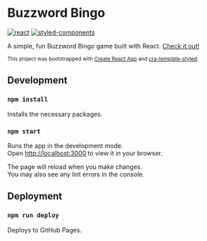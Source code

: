 # Buzzword Bingo

[![react](https://img.shields.io/badge/React-282c34?logo=react&style=for-the-badge)](https://reactjs.org)
[![styled-components](https://img.shields.io/badge/styled%20components-000000?logo=styledcomponents&style=for-the-badge)](https://styled-components.com)

A simple, fun Buzzword Bingo game built with React. [Check it out!](https://jtaavola.github.io/buzzword-bingo/)

<sub>This project was bootstrapped with [Create React App](https://github.com/facebook/create-react-app) and [cra-template-styled](https://github.com/jtaavola/cra-templates/tree/main/cra-template-styled).</sub>

## Development

### `npm install`

Installs the necessary packages.

### `npm start`

Runs the app in the development mode.\
Open [http://localhost:3000](http://localhost:3000) to view it in your browser.

The page will reload when you make changes.\
You may also see any lint errors in the console.

## Deployment

### `npm run deploy`

Deploys to GitHub Pages.
